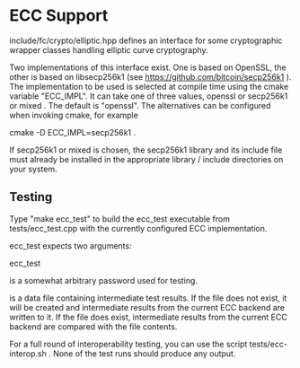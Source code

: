 ECC Support
===========

include/fc/crypto/elliptic.hpp defines an interface for some cryptographic
wrapper classes handling elliptic curve cryptography.

Two implementations of this interface exist. One is based on OpenSSL, the
other is based on libsecp256k1 (see https://github.com/bitcoin/secp256k1 ).
The implementation to be used is selected at compile time using the
cmake variable "ECC_IMPL". It can take one of three values, openssl or
secp256k1 or mixed .
The default is "openssl". The alternatives can be configured when invoking
cmake, for example

cmake -D ECC_IMPL=secp256k1 .

If secp256k1 or mixed is chosen, the secp256k1 library and its include file
must already be installed in the appropriate library / include directories on
your system.


Testing
-------

Type "make ecc_test" to build the ecc_test executable from tests/ecc_test.cpp
with the currently configured ECC implementation.

ecc_test expects two arguments:

ecc_test <pass> <interop-file>

<pass> is a somewhat arbitrary password used for testing.

<interop-file> is a data file containing intermediate test results.
If the file does not exist, it will be created and intermediate results from
the current ECC backend are written to it.
If the file does exist, intermediate results from the current ECC backend
are compared with the file contents.

For a full round of interoperability testing, you can use the script
tests/ecc-interop.sh .
None of the test runs should produce any output.

